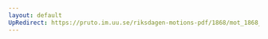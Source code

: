 ```yaml
---
layout: default
UpRedirect: https://pruto.im.uu.se/riksdagen-motions-pdf/1868/mot_1868__fk__36/mot_1868__fk__36-002.pdf
---
```

